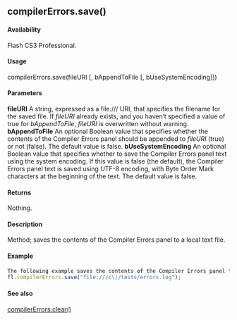 ## compilerErrors.save()

#### Availability

Flash CS3 Professional.

#### Usage

compilerErrors.save(fileURI \[, bAppendToFile \[, bUseSystemEncoding\]\])

#### Parameters

**fileURI** A string, expressed as a file:/// URI, that specifies the filename for the saved file. If *fileURI* already exists, and you haven’t specified a value of true for *bAppendToFile*, *fileURI* is overwritten without warning.
**bAppendToFile** An optional Boolean value that specifies whether the contents of the Compiler Errors panel should be appended to *fileURI* (true) or not (false). The default value is false.
**bUseSystemEncoding** An optional Boolean value that specifies whether to save the Compiler Errors panel text using the system encoding. If this value is false (the default), the Compiler Errors panel text is saved using UTF-8 encoding, with Byte Order Mark characters at the beginning of the text. The default value is false.

#### Returns

Nothing.

#### Description

Method; saves the contents of the Compiler Errors panel to a local text file.

#### Example

```javascript
The following example saves the contents of the Compiler Errors panel to a file named errors.log in the C:\\tests folder:
fl.compilerErrors.save("file:///c\|/tests/errors.log");

```
#### See also

[compilerErrors.clear()](#!wielmic/developers-animatesdk-docs/test/compilerErrors_object/compilerErrors.md)

